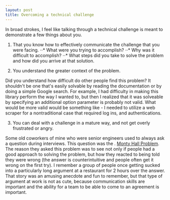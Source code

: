 ```yaml
---
layout: post
title: Overcoming a technical challenge
---
```


In broad strokes, I feel like talking through a technical challenge is meant to demonstrate a few things about you.

1. That you know how to effectively communicate the challenge that you were facing. 
⋅⋅* What were you trying to accomplish?
⋅⋅* Why was it difficult to accomplish? 
⋅⋅* What steps did you take to solve the problem and how did you arrive at that solution.

2. You understand the greater context of the problem. 



Did you understand how difficult do other people find this problem? It shouldn't be one that's easily solvable by reading the documentation or by doing a simple Google search. For example, I had difficulty in making this library perform the way I wanted to, but then I realized that it was solveable by specifying an additional option parameter is probably not valid. What would be more valid would be something like - I needed to utilize a web scraper for a nontraditional case that required log ins, and authentications. 


3. You can deal with a challenge in a mature way, and not get overly frustrated or angry.


Some old coworkers of mine who were senior engineers used to always ask a question during interviews. This question was the . [Monty Hall Problem](https://en.wikipedia.org/wiki/Monty_Hall_problem "Monty Hall Problem"). The reason they asked this problem was to see not only if people had a good approach to solving the problem, but how they reacted to being told they were wrong (the answer is counterintuitive and people often get it wrong on the first try). I remember a group of people once getting sucked into a particularly long argument at a restaurant for 2 hours over the answer. That story was an amusing anecdote and fun to remember, but that type of argument at work is not as cute, because communication skills are important and the ability for a team to be able to come to an agreement is important.  
